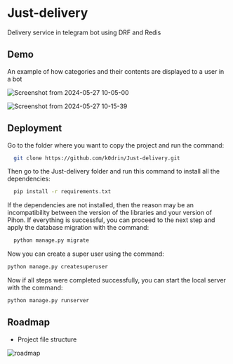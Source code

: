 
# Just-delivery


Delivery service in telegram bot using DRF and Redis


## Demo

An example of how categories and their contents are displayed to a user in a bot 

![Screenshot from 2024-05-27 10-05-00](https://github.com/k0drin/Just-delivery/assets/124861436/b9122253-32a3-4543-9429-6d01cc6c356a)

![Screenshot from 2024-05-27 10-15-39](https://github.com/k0drin/Just-delivery/assets/124861436/df0f808e-1fa5-469e-961f-ce884bf22a09)




## Deployment

Go to the folder where you want to copy the project and run the command:
```bash
  git clone https://github.com/k0drin/Just-delivery.git
```
Then go to the Just-delivery folder and run this command to install all the dependencies:
```bash
  pip install -r requirements.txt
```
If the dependencies are not installed, then the reason may be an incompatibility between the version of the libraries and your version of Pihon. If everything is successful, you can proceed to the next step and apply the database migration with the command:
```bash
  python manage.py migrate

```
Now you can create a super user using the command:
```bash
python manage.py createsuperuser

```

Now if all steps were completed successfully, you can start the local server with the command:
```bash
python manage.py runserver
```
## Roadmap

- Project file structure
  
![roadmap](https://github.com/k0drin/Just-delivery/assets/124861436/0f6f6786-e301-4dd6-9745-24b5b52b197a)
